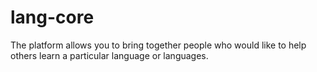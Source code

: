 # lang-core

<p>
  The platform allows you to bring together people who would like to help 
  others learn a particular language or languages.
</p>
